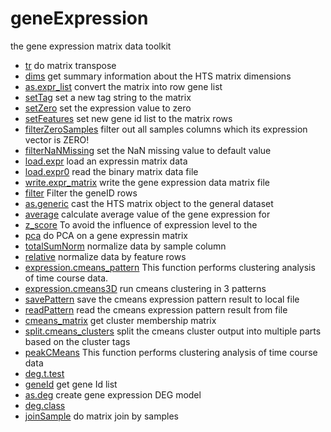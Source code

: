 # geneExpression

the gene expression matrix data toolkit

+ [tr](geneExpression/tr.1) do matrix transpose
+ [dims](geneExpression/dims.1) get summary information about the HTS matrix dimensions
+ [as.expr_list](geneExpression/as.expr_list.1) convert the matrix into row gene list
+ [setTag](geneExpression/setTag.1) set a new tag string to the matrix
+ [setZero](geneExpression/setZero.1) set the expression value to zero 
+ [setFeatures](geneExpression/setFeatures.1) set new gene id list to the matrix rows
+ [filterZeroSamples](geneExpression/filterZeroSamples.1) filter out all samples columns which its expression vector is ZERO!
+ [filterNaNMissing](geneExpression/filterNaNMissing.1) set the NaN missing value to default value
+ [load.expr](geneExpression/load.expr.1) load an expressin matrix data
+ [load.expr0](geneExpression/load.expr0.1) read the binary matrix data file
+ [write.expr_matrix](geneExpression/write.expr_matrix.1) write the gene expression data matrix file
+ [filter](geneExpression/filter.1) Filter the geneID rows
+ [as.generic](geneExpression/as.generic.1) cast the HTS matrix object to the general dataset
+ [average](geneExpression/average.1) calculate average value of the gene expression for
+ [z_score](geneExpression/z_score.1) To avoid the influence of expression level to the 
+ [pca](geneExpression/pca.1) do PCA on a gene expressin matrix
+ [totalSumNorm](geneExpression/totalSumNorm.1) normalize data by sample column
+ [relative](geneExpression/relative.1) normalize data by feature rows
+ [expression.cmeans_pattern](geneExpression/expression.cmeans_pattern.1) This function performs clustering analysis of time course data. 
+ [expression.cmeans3D](geneExpression/expression.cmeans3D.1) run cmeans clustering in 3 patterns
+ [savePattern](geneExpression/savePattern.1) save the cmeans expression pattern result to local file
+ [readPattern](geneExpression/readPattern.1) read the cmeans expression pattern result from file
+ [cmeans_matrix](geneExpression/cmeans_matrix.1) get cluster membership matrix
+ [split.cmeans_clusters](geneExpression/split.cmeans_clusters.1) split the cmeans cluster output into multiple parts based on the cluster tags
+ [peakCMeans](geneExpression/peakCMeans.1) This function performs clustering analysis of time course data
+ [deg.t.test](geneExpression/deg.t.test.1) 
+ [geneId](geneExpression/geneId.1) get gene Id list
+ [as.deg](geneExpression/as.deg.1) create gene expression DEG model
+ [deg.class](geneExpression/deg.class.1) 
+ [joinSample](geneExpression/joinSample.1) do matrix join by samples
